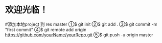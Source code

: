 # 欢迎光临！
#添加本地project 到 res master
①$ git init 
②$ git add . 
③$ git commit -m "first commit" 
④$ git remote add origin https://github.com/yourName/yourRepo.git 
⑤$ git push -u origin master 

